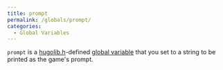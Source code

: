 ```yaml
---
title: prompt
permalink: /globals/prompt/
categories: 
  - Global Variables
---
```


`prompt` is a [hugolib.h](/library/hugolib.h/)-defined [global variable](/basics/global/)
that you set to a string to be printed as the game's prompt.
